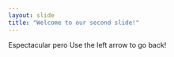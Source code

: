 ```yaml
---
layout: slide
title: "Welcome to our second slide!"
---
```

Espectacular pero
Use the left arrow to go back!
